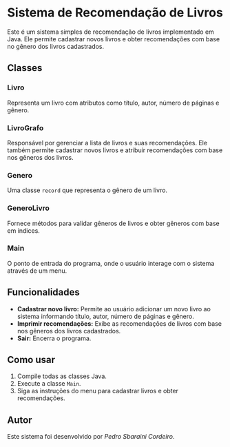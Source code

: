 # Sistema de Recomendação de Livros

Este é um sistema simples de recomendação de livros implementado em Java. Ele permite cadastrar novos livros e obter recomendações com base no gênero dos livros cadastrados.

## Classes

### Livro

Representa um livro com atributos como título, autor, número de páginas e gênero.

### LivroGrafo

Responsável por gerenciar a lista de livros e suas recomendações. Ele também permite cadastrar novos livros e atribuir recomendações com base nos gêneros dos livros.

### Genero

Uma classe `record` que representa o gênero de um livro.

### GeneroLivro

Fornece métodos para validar gêneros de livros e obter gêneros com base em índices.

### Main

O ponto de entrada do programa, onde o usuário interage com o sistema através de um menu.

## Funcionalidades

- **Cadastrar novo livro:** Permite ao usuário adicionar um novo livro ao sistema informando título, autor, número de páginas e gênero.
- **Imprimir recomendações:** Exibe as recomendações de livros com base nos gêneros dos livros cadastrados.
- **Sair:** Encerra o programa.

## Como usar

1. Compile todas as classes Java.
2. Execute a classe `Main`.
3. Siga as instruções do menu para cadastrar livros e obter recomendações.


## Autor

Este sistema foi desenvolvido por *Pedro Sbaraini Cordeiro*.

